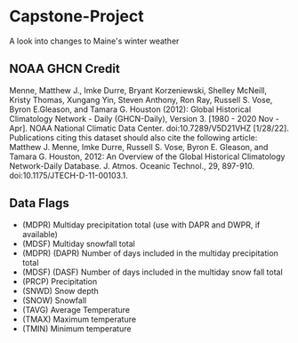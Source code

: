 # Capstone-Project
A look into changes to Maine's winter weather

## NOAA GHCN Credit
Menne, Matthew J., Imke Durre, Bryant Korzeniewski, Shelley McNeill, Kristy Thomas, Xungang Yin, Steven Anthony, Ron Ray, Russell S. Vose, Byron E.Gleason, and Tamara G. Houston (2012): Global Historical Climatology Network - Daily (GHCN-Daily), Version 3. [1980 - 2020 Nov - Apr]. NOAA National Climatic Data Center. doi:10.7289/V5D21VHZ [1/28/22].
Publications citing this dataset should also cite the following article: Matthew J. Menne, Imke Durre, Russell S. Vose, Byron E. Gleason, and Tamara G. Houston, 2012: An Overview of the Global Historical Climatology Network-Daily Database. J. Atmos. Oceanic Technol., 29, 897-910. doi:10.1175/JTECH-D-11-00103.1.

## Data Flags
* (MDPR) Multiday precipitation total (use with DAPR and DWPR, if available)
* (MDSF) Multiday snowfall total
* (MDPR) (DAPR) Number of days included in the multiday precipitation total
* (MDSF) (DASF) Number of days included in the multiday snow fall total
* (PRCP) Precipitation
* (SNWD) Snow depth
* (SNOW) Snowfall
* (TAVG) Average Temperature
* (TMAX) Maximum temperature
* (TMIN) Minimum temperature
